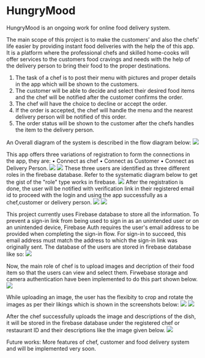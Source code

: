# HungryMood
HungryMood is an ongoing work for online food delivery system.

The main scope of this project is to make the customers’ and also the chefs’ life easier by providing instant food deliveries with the help the of this app. It is a platform where the professional chefs and skilled home-cooks will offer services to the customers food cravings and needs with the help of the delivery person to bring their food to the proper destinations. 
1.  The task of a chef is to post their menu with pictures and proper details in the app which will be shown to the customers.
2.	The customer will be able to decide and select their desired food items and the chef will be notified after the customer confirms the order.
3.	The chef will have the choice to decline or accept the order.
4.	If the order is accepted, the chef will handle the menu and the nearest delivery person will be notified of this order. 
5.	The order status will be shown to the customer after the chefs handles the item to the delivery person.

An Overall diagram of the system is described in the flow diagram below:
![](Screenshots/systemidea.PNG)

This app offers three variations of registration to form the connections in the app, they are:
•	Connect as chef
•	Connect as Customer
•	Connect as Delivery Person.
![](Screenshots/ss1.PNG)
![](Screenshots/ss2.PNG)
These three users are identified as three different roles in the firebase database. Refer to the systematic diagram below to get the gist of the "role" type works in firebase.
![](Screenshots/SS7.PNG)
After the registration is done, the user will be notified with verification link in their registered email id to proceed with the login and using the app successfully as a chef,customer or delivery person.
![](Screenshots/ss3.PNG)
![](Screenshots/ss6.PNG)

This project currently uses Firebase database to store all the information. To prevent a sign-in link from being used to sign in as an unintended user or on an unintended device, Firebase Auth requires the user's email address to be provided when completing the sign-in flow. For sign-in to succeed, this email address must match the address to which the sign-in link was originally sent.
The database of the users are stored in firebase database like so:
![](Screenshots/ss5.PNG)

Now, the main role of chef is to upload images and decription of their food item so that the users can view and select them. Firwebase storage and camera authentication have been implemented to do this part shown below.
![](Screenshots/SS12.PNG)

While uploading an image, the user has the flexibity to crop and rotate the images as per their likings which is shown in the screenshots below:
![](Screenshots/SS9.PNG)
![](Screenshots/SS10.PNG)

After the chef successfully uploads the image and descriptions of the dish, it will be stored in the firebase database under the registered chef or restaurant ID and their descriptions like the image given below.
![](Screenshots/SS11.PNG)

Future works:
More features of chef, customer and food delivery system and will be implemented very soon.



